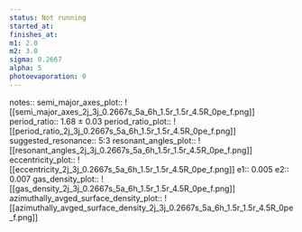 ```yaml
---
status: Not running
started_at:
finishes_at:
m1: 2.0
m2: 3.0
sigma: 0.2667
alpha: 5
photoevaporation: 0
---
```


notes::
semi_major_axes_plot:: ![[semi_major_axes_2j_3j_0.2667s_5a_6h_1.5r_1.5r_4.5R_0pe_f.png]]
period_ratio:: 1.68 ± 0.03
period_ratio_plot:: ![[period_ratio_2j_3j_0.2667s_5a_6h_1.5r_1.5r_4.5R_0pe_f.png]]
suggested_resonance:: 5:3
resonant_angles_plot:: ![[resonant_angles_2j_3j_0.2667s_5a_6h_1.5r_1.5r_4.5R_0pe_f.png]]
eccentricity_plot:: ![[eccentricity_2j_3j_0.2667s_5a_6h_1.5r_1.5r_4.5R_0pe_f.png]]
e1:: 0.005
e2:: 0.007
gas_density_plot:: ![[gas_density_2j_3j_0.2667s_5a_6h_1.5r_1.5r_4.5R_0pe_f.png]]
azimuthally_avged_surface_density_plot:: ![[azimuthally_avged_surface_density_2j_3j_0.2667s_5a_6h_1.5r_1.5r_4.5R_0pe_f.png]]
